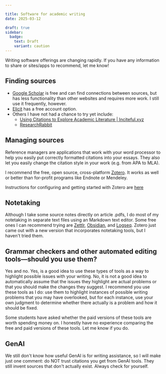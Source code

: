 ```yaml
---

title: Software for academic writing
date: 2025-03-12

draft: true
sidebar:
  badge:
    text: Draft
    variant: caution
---
```


Writing software offerings are changing rapidly. If you have any information to share or sites/apps to recommend, let me know!

## Finding sources

- [Google Scholar](https://scholar.google.com/) is free and can find connections between sources, but has less functionality than other websites and requires more work. I still use it frequently, however.
- [Elicit](https://elicit.com) has a free account option.
- Others I have not had a chance to try yet include:
	- [Using Citations to Explore Academic Literature | Inciteful.xyz](https://inciteful.xyz/)
	- [ResearchRabbit](https://www.researchrabbit.ai/)

## Managing sources

Reference managers are applications that work with your word processor to help you easily put correctly formatted citations into your essays. They also let you easily change the citation style in your work (e.g. from APA to MLA).

I recommend the free, open source, cross-platform [Zotero](https://www.zotero.org/). It works as well or better than for-profit programs like Endnote or Mendeley.

Instructions for configuring and getting started with Zotero are [here](https://libguides.nus.edu.sg/referencemanagement/zotero)

## Notetaking

Although I take some source notes directly on article .pdfs, I do most of my notetaking in separate text files using an Markdown text editor. Some free ones I can recommend trying are [Zettlr](https://www.zettlr.com/), [Obsidian](https://obsidian.md/), and [Logseq](https://logseq.com/). Zotero just came out with a new version that incorporates notetaking tools, but I haven't tried them.

## Grammar checkers and other automated editing tools—should you use them?

Yes and no. Yes, is a good idea to use these types of tools as a way to highlight possible issues with your writing. No, it is not a good idea to automatically assume that the issues they highlight are actual problems or that you should make the changes they suggest. I recommend you use these tools as I do: use them to highlight instances of possible writing problems that you may have overlooked, but for each instance, use your own judgment to determine whether there actually is a problem and how it should be fixed.

Some students have asked whether the paid versions of these tools are worth spending money on. I honestly have no experience comparing the free and paid versions of these tools. Let me know if you do.

## GenAI

We still don't know how useful GenAI is for writing assistance, so I will make just one comment: do NOT trust citations you get from GenAI tools. They still invent sources that don't actually exist. Always check for yourself.

